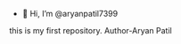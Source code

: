 - 👋 Hi, I’m @aryanpatil7399
  
this is my first repository.
Author-Aryan Patil
<!---
aryanpatil7399/aryanpatil7399 is a ✨ special ✨ repository because its `README.md` (this file) appears on your GitHub profile.
You can click the Preview link to take a look at your changes.
--->

